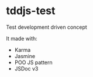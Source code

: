 # tddjs-test
Test development driven concept

It made with:
- Karma
- Jasmine
- POO JS pattern
- JSDoc v3
